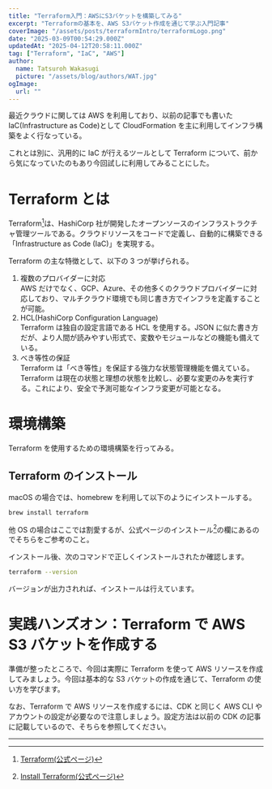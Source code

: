 ```yaml
---
title: "Terraform入門：AWSにS3バケットを構築してみる"
excerpt: "Terraformの基本を、AWS S3バケット作成を通じて学ぶ入門記事"
coverImage: "/assets/posts/terraformIntro/terraformLogo.png"
date: "2025-03-09T00:54:29.000Z"
updatedAt: "2025-04-12T20:58:11.000Z"
tag: ["Terraform", "IaC", "AWS"]
author:
  name: Tatsuroh Wakasugi
  picture: "/assets/blog/authors/WAT.jpg"
ogImage:
  url: ""
---
```


最近クラウドに関しては AWS を利用しており、以前の記事でも書いた IaC(Infrastructure as Code)として CloudFormation を主に利用してインフラ構築をよく行なっている。

これとは別に、汎用的に IaC が行えるツールとして Terraform について、前から気になっていたのもあり今回試しに利用してみることにした。

# Terraform とは

Terraform[^1]は、HashiCorp 社が開発したオープンソースのインフラストラクチャ管理ツールである。クラウドリソースをコードで定義し、自動的に構築できる「Infrastructure as Code (IaC)」を実現する。

Terraform の主な特徴として、以下の 3 つが挙げられる。

1. 複数のプロバイダーに対応  
   AWS だけでなく、GCP、Azure、その他多くのクラウドプロバイダーに対応しており、マルチクラウド環境でも同じ書き方でインフラを定義することが可能。
2. HCL(HashiCorp Configuration Language)  
   Terraform は独自の設定言語である HCL を使用する。JSON に似た書き方だが、より人間が読みやすい形式で、変数やモジュールなどの機能も備えている。
3. べき等性の保証  
   Terraform は「べき等性」を保証する強力な状態管理機能を備えている。
   Terraform は現在の状態と理想の状態を比較し、必要な変更のみを実行する。これにより、安全で予測可能なインフラ変更が可能となる。

# 環境構築

Terraform を使用するための環境構築を行ってみる。

## Terraform のインストール

macOS の場合では、homebrew を利用して以下のようにインストールする。

```bash
brew install terraform
```

他 OS の場合はここでは割愛するが、公式ページのインストール[^2]の欄にあるのでそちらをご参考のこと。

インストール後、次のコマンドで正しくインストールされたか確認します。

```bash
terraform --version
```

バージョンが出力されれば、インストールは行えています。

# 実践ハンズオン：Terraform で AWS S3 バケットを作成する

準備が整ったところで、今回は実際に Terraform を使って AWS リソースを作成してみましょう。今回は基本的な S3 バケットの作成を通じて、Terraform の使い方を学びます。

なお、Terraform で AWS リソースを作成するには、CDK と同じく AWS CLI やアカウントの設定が必要なので注意しましょう。設定方法は以前の CDK の記事に記載しているので、そちらを参照してください。

---

[^1]: [Terraform(公式ページ)](https://www.terraform.io/)
[^2]: [Install Terraform(公式ページ)](https://developer.hashicorp.com/terraform/install)
